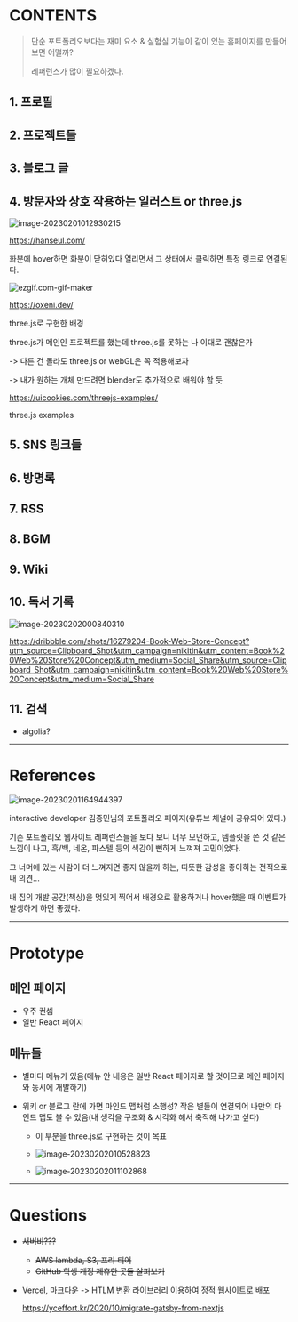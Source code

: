 # CONTENTS

> 단순 포트폴리오보다는 재미 요소 & 실험실 기능이 같이 있는 홈페이지를 만들어 보면 어떨까?
>
> 레퍼런스가 많이 필요하겠다.

## 1. 프로필

## 2. 프로젝트들

## 3. 블로그 글

## 4. 방문자와 상호 작용하는 일러스트 or three.js

![image-20230201012930215](CONTENTS.assets/image-20230201012930215.png)

https://hanseul.com/

화분에 hover하면 화분이 닫혀있다 열리면서 그 상태에서 클릭하면 특정 링크로 연결된다.

![ezgif.com-gif-maker](CONTENTS.assets/ezgif.com-gif-maker.gif)

https://oxeni.dev/

three.js로 구현한 배경



three.js가 메인인 프로젝트를 했는데 three.js를 못하는 나 이대로 괜찮은가

-> 다른 건 몰라도 three.js or webGL은 꼭 적용해보자

-> 내가 원하는 개체 만드려면 blender도 추가적으로 배워야 할 듯

https://uicookies.com/threejs-examples/

three.js examples

## 5. SNS 링크들

## 6. 방명록

## 7. RSS

## 8. BGM

## 9. Wiki

## 10.  독서 기록

![image-20230202000840310](CONTENTS.assets/image-20230202000840310.png)

https://dribbble.com/shots/16279204-Book-Web-Store-Concept?utm_source=Clipboard_Shot&utm_campaign=nikitin&utm_content=Book%20Web%20Store%20Concept&utm_medium=Social_Share&utm_source=Clipboard_Shot&utm_campaign=nikitin&utm_content=Book%20Web%20Store%20Concept&utm_medium=Social_Share

## 11. 검색

- algolia?

----------------------------------

# References

![image-20230201164944397](CONTENTS.assets/image-20230201164944397.png)

interactive developer 김종민님의 포트폴리오 페이지(유튜브 채널에 공유되어 있다.)

기존 포트폴리오 웹사이트 레퍼런스들을 보다 보니 너무 모던하고, 템플릿을 쓴 것 같은 느낌이 나고, 흑/백, 네온, 파스텔 등의 색감이 뻔하게 느껴져 고민이었다.

그 너머에 있는 사람이 더 느껴지면 좋지 않을까 하는, 따뜻한 감성을 좋아하는 전적으로 내 의견...

내 집의 개발 공간(책상)을 멋있게 찍어서 배경으로 활용하거나 hover했을 때 이벤트가 발생하게 하면 좋겠다.

----------

# Prototype

## 메인 페이지

- 우주 컨셉
- 일반 React 페이지

## 메뉴들

- 별마다 메뉴가 있음(메뉴 안 내용은 일반 React 페이지로 할 것이므로 메인 페이지와 동시에 개발하기)

- 위키 or 블로그 란에 가면 마인드 맵처럼 소행성? 작은 별들이 연결되어 나만의 마인드 맵도 볼 수 있음(내 생각을 구조화 & 시각화 해서 축적해 나가고 싶다)

  - 이 부분을 three.js로 구현하는 것이 목표
  - ![image-20230202010528823](CONTENTS.assets/image-20230202010528823.png)

  - ![image-20230202011102868](CONTENTS.assets/image-20230202011102868.png)

------

# Questions

- ~~서버비???~~
  - ~~AWS lambda, S3, 프리 티어~~
  - ~~GitHub 학생 계정 제휴한 곳들 살펴보기~~

- Vercel, 마크다운 -> HTLM 변환 라이브러리 이용하여 정적 웹사이트로 배포

  https://yceffort.kr/2020/10/migrate-gatsby-from-nextjs